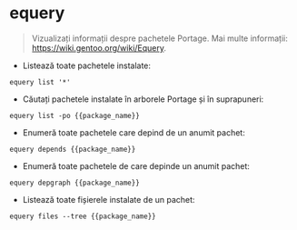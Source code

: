 # equery

> Vizualizați informații despre pachetele Portage.
> Mai multe informații: <https://wiki.gentoo.org/wiki/Equery>.

- Listează toate pachetele instalate:

`equery list '*'`

- Căutați pachetele instalate în arborele Portage și în suprapuneri:

`equery list -po {{package_name}}`

- Enumeră toate pachetele care depind de un anumit pachet:

`equery depends {{package_name}}`

- Enumeră toate pachetele de care depinde un anumit pachet:

`equery depgraph {{package_name}}`

- Listează toate fișierele instalate de un pachet:

`equery files --tree {{package_name}}`
